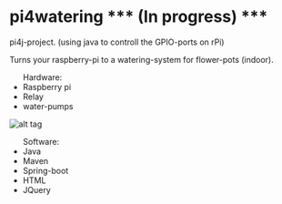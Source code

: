 # pi4watering *** (In progress) ***
pi4j-project. (using java to controll the GPIO-ports on rPi)

Turns your raspberry-pi to a watering-system for flower-pots (indoor).

<ul>
Hardware:
<li>
  Raspberry pi
</li>
<li>
  Relay
</li>
<li>
  water-pumps
</li>
</ul>

![alt tag](https://dl.dropboxusercontent.com/u/6055409/pi4watering.jpg)


<ul>
Software:
<li>
  Java
</li>
<li>
  Maven
</li>
<li>
Spring-boot
</li>
<li>
  HTML
</li>
<li>
  JQuery
</li>
</ul>
